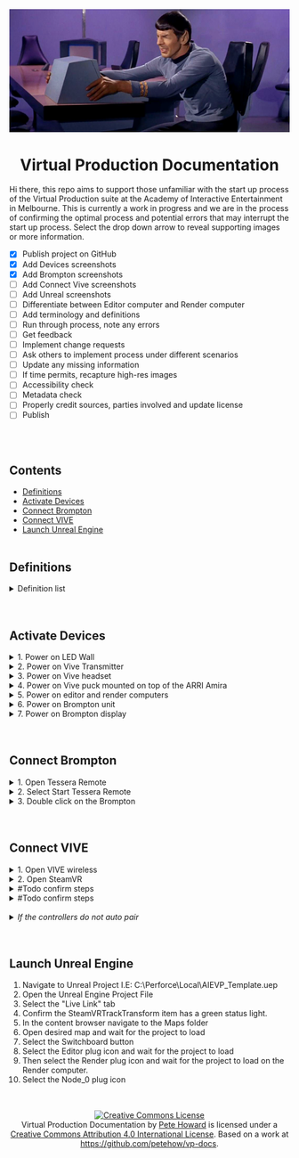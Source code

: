 <div align="center">
<img src="/img/StartPlease.png" alt="Spock from the original Star Trek grabs a small computer monitor in frustration"/>
</div>
<h1 align="center">Virtual Production Documentation</h1>
<p>Hi there, this repo aims to support those unfamiliar with the start up process of the Virtual Production suite at the Academy of Interactive Entertainment in Melbourne. This is currently a work in progress and we are in the process of confirming the optimal process and potential errors that may interrupt the start up process. Select the drop down arrow to reveal supporting images or more information.</p>

- [x] Publish project on GitHub
- [x] Add Devices screenshots
- [x] Add Brompton screenshots
- [ ] Add Connect Vive screenshots
- [ ] Add Unreal screenshots
- [ ] Differentiate between Editor computer and Render computer
- [ ] Add terminology and definitions
- [ ] Run through process, note any errors
- [ ] Get feedback
- [ ] Implement change requests
- [ ] Ask others to implement process under different scenarios
- [ ] Update any missing information
- [ ] If time permits, recapture high-res images
- [ ] Accessibility check
- [ ] Metadata check
- [ ] Properly credit sources, parties involved and update license
- [ ] Publish

<br></br>

## Contents

- [Definitions](#definitions)
- [Activate Devices](#activate-devices)
- [Connect Brompton](#connect-brompton)
- [Connect VIVE](#connect-vive)
- [Launch Unreal Engine](#launch-unreal-engine)
<br></br>

## Definitions

<details>
  <summary>Definition list</summary>
  <dl> 
  <dt>Vive</dt>
  <dd>.</dd>
  </dl>
</details>
<br></br>

## Activate Devices

<details>
  <summary>1. Power on LED Wall</summary>
  <p>This plug outlet is on the wall opposite to the computers. Turn on both power switches.</p>
  <img src="/img/1-1-power-led.png" alt="A wall power outlet with two black plugs connected"/>
</details>
<details>
<summary>2. Power on Vive Transmitter</summary>
  <p>Press the button on top of the transmitter.</p>
  <img src="/img/1-2-power-vr.png" alt="The Vive Transmitter">
</details>
<details>
<summary>3. Power on Vive headset</summary>
  <p>Press the button in the centre of the headset.</p>
  <img src="/img/1-3-power-headset.png" alt="The Vive Headset">
</details>
<details>
<summary>4. Power on Vive puck mounted on top of the ARRI Amira</summary>
  <p>Press the button in the centre of the puck.</p>
  <img src="/img/1-4-puck.jpg" alt="The Vive puck">
<details>
<summary>If the puck is not mounted on the Arri</summary>
<details>
<summary>4A. Get the puck from the large white table</summary>
  <img src="/img/1-4A-Vive-puck.jpg" alt="The Vive puck">
  </details>
  <details>
<summary>4B. Attach puck to mount on top of Arri camera</summary>
    <p>When attached, press button in centre</p>
  <img src="/img/1-4b-puck.jpg" alt="The Vive puck">
  </details>
  </details>
</details>
</details>
<details>
<summary>5. Power on editor and render computers</summary>
  <p>Flick the switch underneathe the power input cord.</p>
  <img src="/img/1-6-power-brompton.png" alt="Hi">
</details>

<details>
<summary>6. Power on Brompton unit</summary>
  <p>Flick the switch underneathe the power input cord.</p>
  <img src="/img/1-6-power-brompton.png" alt="Hi">
</details>
<details>
<summary>7. Power on Brompton display</summary>
  <img src="/img/1-7-power-brompton-monitor.png" alt="Hi">
</details>
<br></br>

## Connect Brompton

<details>
  <summary>1. Open Tessera Remote</summary>
  <p></p>
  <img src="/img/2-1-Tessera.gif" alt=""/>
</details>
<details>
  <summary>2. Select Start Tessera Remote</summary>
  <p></p>
  <img src="/img/2-2-Tessera.gif" alt=""/>
</details>
<details>
  <summary>3. Double click on the Brompton</summary>
  <p></p>
  <img src="/img/2-3-Tessera.gif" alt=""/>
</details>
<br></br>

## Connect VIVE

<details>
  <summary>1. Open VIVE wireless</summary>
  #Todo insert Vive menu shot
</details>

<details>
  <summary>2. Open SteamVR</summary>
  #Todo insert SteamVR menu shot
</details>
<details>
  <summary>#Todo confirm steps</summary>
  <img src="/img/3-3-Steam-Vive.gif" alt=""/>
</details>
<details>
  <summary>#Todo confirm steps</summary>
  <img src="/img/3-6-Steam.gif" alt=""/>
</details>
<br>
<details>
  <summary><i>If the controllers do not auto pair</i></summary>
<br>
<p>&nbsp;&nbsp;&nbsp;&nbsp;1. Select "I want to pair a different type of controller"</p>
<p>&nbsp;&nbsp;&nbsp;&nbsp;2. Select HTC Vive Tracker</p>
</details>
<br></br>

## Launch Unreal Engine

1. Navigate to Unreal Project I.E: C:\Perforce\Local\AIEVP_Template.uep
2. Open the Unreal Engine Project File
3. Select the "Live Link" tab
4. Confirm the SteamVRTrackTransform item has a green status light.
5. In the content browser navigate to the Maps folder
6. Open desired map and wait for the project to load
7. Select the Switchboard button
8. Select the Editor plug icon and wait for the project to load
9. Then select the Render plug icon and wait for the project to load on the Render computer.
10. Select the Node_0 plug icon
<br></br>

##

<div align="center">
<a rel="license" href="http://creativecommons.org/licenses/by/4.0/"><img alt="Creative Commons License" style="border-width:0" src="https://i.creativecommons.org/l/by/4.0/80x15.png" /></a><br /><span xmlns:dct="http://purl.org/dc/terms/" property="dct:title">Virtual Production Documentation</span> by <a xmlns:cc="http://creativecommons.org/ns#" href="https://petehow.com/" property="cc:attributionName" rel="cc:attributionURL">Pete Howard</a> is licensed under a <a rel="license" href="http://creativecommons.org/licenses/by/4.0/">Creative Commons Attribution 4.0 International License</a>. Based on a work at <a xmlns:dct="http://purl.org/dc/terms/" href="https://github.com/petehow/vp-docs" rel="dct:source">https://github.com/petehow/vp-docs</a>.
</div>
